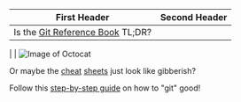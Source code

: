 First Header | Second Header
------------- | --------------
Is the [Git Reference Book](https://git-scm.com/book/en/v2) TL;DR? | 
 | 
 | ![Image of Octocat](https://encrypted-tbn0.gstatic.com/images?q=tbn:ANd9GcTOIfyMXHRLV1rhBIm1POTsvZnodWrMLzctmo-wNzspBCdZJLE3)

Or maybe the [cheat](https://services.github.com/on-demand/downloads/github-git-cheat-sheet.pdf) [sheets](https://education.github.com/git-cheat-sheet-education.pdf) just look like gibberish?

Follow this [step-by-step guide](http://rogerdudler.github.io/git-guide/) on how to "git" good!
